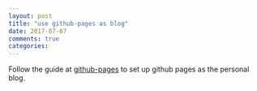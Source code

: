 ```yaml
---
layout: post
title: "use github-pages as blog"
date: 2017-07-07
comments: true
categories:
---
```



Follow the guide at [github-pages](https://pages.github.com/) to set up github pages as the personal blog.